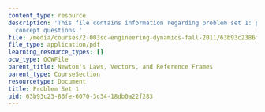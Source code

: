 ```yaml
---
content_type: resource
description: 'This file contains information regarding problem set 1: problems and
  concept questions.'
file: /media/courses/2-003sc-engineering-dynamics-fall-2011/63b93c2386fe60703c3418db0a22f283_MIT2_003SCF11_pset1.pdf
file_type: application/pdf
learning_resource_types: []
ocw_type: OCWFile
parent_title: Newton's Laws, Vectors, and Reference Frames
parent_type: CourseSection
resourcetype: Document
title: Problem Set 1
uid: 63b93c23-86fe-6070-3c34-18db0a22f283
---
```

